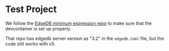 # Test Project

We follow the [EdgeDB minimum expression repo](https://github.com/Dhghomon/edgedb_rust_client_examples/) to make sure that the devcontainer is set up properly. 

That repo has edgedb server version as "3.2" in the `edgedb.toml` file, but the code still works with v5.

